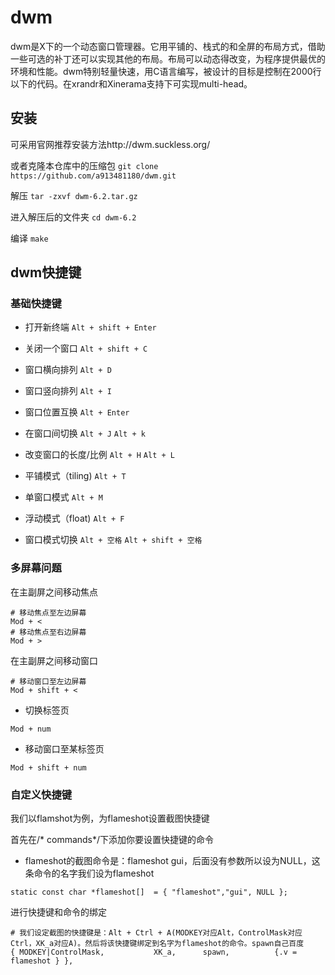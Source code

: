 # dwm
dwm是X下的一个动态窗口管理器。它用平铺的、栈式的和全屏的布局方式，借助一些可选的补丁还可以实现其他的布局。布局可以动态得改变，为程序提供最优的环境和性能。dwm特别轻量快速，用C语言编写，被设计的目标是控制在2000行以下的代码。在xrandr和Xinerama支持下可实现multi-head。
## 安装

可采用官网推荐安装方法http://dwm.suckless.org/

或者克隆本仓库中的压缩包
`git clone https://github.com/a913481180/dwm.git`

解压
`tar -zxvf dwm-6.2.tar.gz`

进入解压后的文件夹
`cd dwm-6.2`

编译
`make`



## dwm快捷键

### 基础快捷键
- 打开新终端
`Alt + shift + Enter`

- 关闭一个窗口
`Alt + shift + C`

- 窗口横向排列
`Alt + D`

- 窗口竖向排列
`Alt + I`

- 窗口位置互换
`Alt + Enter`

- 在窗口间切换
`Alt + J`
`Alt + k`

- 改变窗口的长度/比例
`Alt + H`
`Alt + L`

- 平铺模式（tiling)
`Alt + T`

- 单窗口模式
`Alt + M`

- 浮动模式（float)
`Alt + F`

- 窗口模式切换
`Alt + 空格`
`Alt + shift + 空格`

### 多屏幕问题
在主副屏之间移动焦点

```
# 移动焦点至左边屏幕
Mod + < 
# 移动焦点至右边屏幕
Mod + >
```

在主副屏之间移动窗口

```
# 移动窗口至左边屏幕
Mod + shift + <
```

- 切换标签页

`Mod + num`

- 移动窗口至某标签页

`Mod + shift + num`

### 自定义快捷键
我们以flamshot为例，为flameshot设置截图快捷键

首先在/* commands*/下添加你要设置快捷键的命令
- flameshot的截图命令是：flameshot gui，后面没有参数所以设为NULL，这条命令的名字我们设为flameshot

`static const char *flameshot[]  = { "flameshot","gui", NULL };`

进行快捷键和命令的绑定

```
# 我们设定截图的快捷键是：Alt + Ctrl + A(MODKEY对应Alt，ControlMask对应Ctrl，XK_a对应A)。然后将该快捷键绑定到名字为flameshot的命令。spawn自己百度
{ MODKEY|ControlMask,           XK_a,      spawn,          {.v = flameshot } },
```

